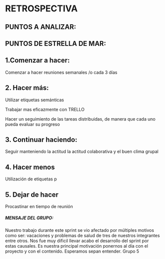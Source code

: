 <h1>RETROSPECTIVA</h2> 

<h2>PUNTOS A ANALIZAR:</h2> 

<h2>PUNTOS DE ESTRELLA DE MAR:</h2> 

<h2>1.Comenzar a hacer:</h2>  

<p>Comenzar a hacer reuniones semanales /o cada 3 días</p> 

<h2>2. Hacer más:</h2>  
<p> Utilizar etiquetas semánticas</p>
<p>Trabajar mas eficazmente con TRELLO</p> 
<p> Hacer un seguimiento de las tareas distribuidas, de manera que cada uno pueda evaluar su progreso</p> 

<h2>3. Continuar haciendo:</h2>  

<p>Seguir manteniendo la actitud la actitud colaborativa y el buen clima grupal</p> 

<h2>4. Hacer menos</h2>  
   <p>Utilización de etiquetas p</p>
<h2>5. Dejar de hacer</h2> 
   <p>Procastinar en tiempo de reunión</p>

<h5>MENSAJE DEL GRUPO:</h5>
<p>Nuestro trabajo durante este sprint se vio afectado por múltiples motivos como ser:
 vacaciones y problemas de salud de tres de nuestros integrantes entre otros. 
 Nos fue muy dificil llevar acabo el desarrollo del sprint por estas causales. Es nuestra principal
 motivación ponernos al día con el proyecto y con el contenido.
 Esperamos sepan entender. 
   Grupo 5 </p>